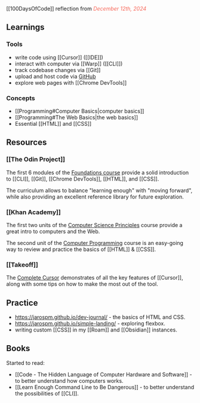 [[100DaysOfCode]] reflection from <em><font style="color: #F86759">December 12th, 2024</font></em>
## Learnings
### Tools
- write code using [[Cursor]] ([[IDE]])
- interact with computer via [[Warp]] ([[CLI]])
- track codebase changes via [[Git]]
- upload and host code via [GitHub](https://github.com/)
- explore web pages with [[Chrome DevTools]]
### Concepts
- [[Programming#Computer Basics|computer basics]]
- [[Programming#The Web Basics|the web basics]]
- Essential [[HTML]] and [[CSS]]
## Resources
### [[The Odin Project]]
The first 6 modules of the [Foundations course](https://www.theodinproject.com/paths/foundations/courses/foundations) provide a solid introduction to [[CLI]], [[Git]], [[Chrome DevTools]], [[HTML]], and [[CSS]].

The curriculum allows to balance "learning enough" with "moving forward", while also providing an excellent reference library for future exploration.
### [[Khan Academy]]
The first two units of the [Computer Science Principles](https://www.khanacademy.org/computing/ap-computer-science-principles) course provide a great intro to computers and the Web. 

The second unit of the [Computer Programming](https://www.khanacademy.org/computing/computer-programming) course is an easy-going way to review and practice the basics of [[HTML]] & [[CSS]].
### [[Takeoff]]
The [Complete Cursor](https://www.jointakeoff.com/courses/cursor) demonstrates of all the key features of [[Cursor]], along with some tips on how to make the most out of the tool.
## Practice
- https://jarospm.github.io/dev-journal/ - the basics of HTML and CSS.
- https://jarospm.github.io/simple-landing/ - exploring flexbox.
- writing custom [[CSS]] in my [[Roam]] and [[Obsidian]] instances.
## Books
Started to read:
- [[Code - The Hidden Language of Computer Hardware and Software]] - to better understand how computers works.
- [[Learn Enough Command Line to Be Dangerous]] - to better understand the possibilities of [[CLI]].